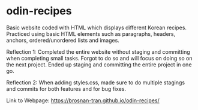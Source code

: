 # odin-recipes

Basic website coded with HTML which displays different Korean recipes. Practiced using basic HTML elements such as  paragraphs, headers, anchors, ordered/unordered lists and images.

Reflection 1: Completed the entire website without staging and committing when completing small tasks. Forgot to do so and will focus on doing so on the next project. Ended up staging and committing the entire project in one go.

Reflection 2: When adding styles.css, made sure to do multiple stagings and commits for both features and for bug fixes. 

Link to Webpage: https://brosnan-tran.github.io/odin-recipes/
